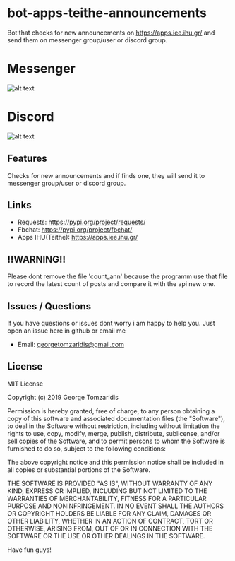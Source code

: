 # bot-apps-teithe-announcements
Bot that checks for new announcements on https://apps.iee.ihu.gr/ and send them on messenger group/user or discord group.

# Messenger 
![alt text](https://github.com/georgetomzaridis/botappsteitheannouncements/blob/master/images/message_sample.png "Messenger Announcement")

# Discord
![alt text](https://github.com/georgetomzaridis/botappsteitheannouncements/blob/master/images/discord_sample.png "Messenger Announcement")

## Features
Checks for new announcements and if finds one, they will send it to messenger group/user or discord group.

## Links
* Requests: https://pypi.org/project/requests/
* Fbchat: https://pypi.org/project/fbchat/
* Apps IHU(Teithe): https://apps.iee.ihu.gr/

## !!WARNING!!
Please dont remove the file 'count_ann' because the programm use that file to record the latest count of posts and compare it with the api new one.

## Issues / Questions
If you have questions or issues dont worry i am happy to help you. Just open an issue here in github or email me
* Email: georgetomzaridis@gmail.com

## License
MIT License

Copyright (c) 2019 George Tomzaridis

Permission is hereby granted, free of charge, to any person obtaining a copy
of this software and associated documentation files (the "Software"), to deal
in the Software without restriction, including without limitation the rights
to use, copy, modify, merge, publish, distribute, sublicense, and/or sell
copies of the Software, and to permit persons to whom the Software is
furnished to do so, subject to the following conditions:

The above copyright notice and this permission notice shall be included in all
copies or substantial portions of the Software.

THE SOFTWARE IS PROVIDED "AS IS", WITHOUT WARRANTY OF ANY KIND, EXPRESS OR
IMPLIED, INCLUDING BUT NOT LIMITED TO THE WARRANTIES OF MERCHANTABILITY,
FITNESS FOR A PARTICULAR PURPOSE AND NONINFRINGEMENT. IN NO EVENT SHALL THE
AUTHORS OR COPYRIGHT HOLDERS BE LIABLE FOR ANY CLAIM, DAMAGES OR OTHER
LIABILITY, WHETHER IN AN ACTION OF CONTRACT, TORT OR OTHERWISE, ARISING FROM,
OUT OF OR IN CONNECTION WITH THE SOFTWARE OR THE USE OR OTHER DEALINGS IN THE
SOFTWARE.


Have fun guys!
